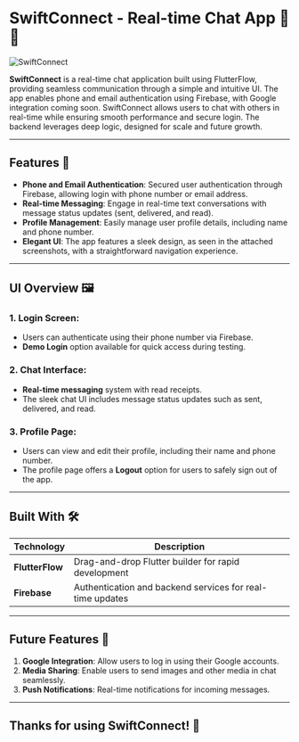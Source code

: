 
# SwiftConnect - Real-time Chat App 📱💬

![SwiftConnect](https://github.com/user-attachments/assets/7efaa60d-618e-43dc-9808-470f81755832)


**SwiftConnect** is a real-time chat application built using FlutterFlow, providing seamless communication through a simple and intuitive UI. The app enables phone and email authentication using Firebase, with Google integration coming soon. SwiftConnect allows users to chat with others in real-time while ensuring smooth performance and secure login. The backend leverages deep logic, designed for scale and future growth.

---

## Features 🎯

- **Phone and Email Authentication**: Secured user authentication through Firebase, allowing login with phone number or email address.
- **Real-time Messaging**: Engage in real-time text conversations with message status updates (sent, delivered, and read).
- **Profile Management**: Easily manage user profile details, including name and phone number.
- **Elegant UI**: The app features a sleek design, as seen in the attached screenshots, with a straightforward navigation experience.

---

## UI Overview 🖼️

### 1. Login Screen:
- Users can authenticate using their phone number via Firebase.
- **Demo Login** option available for quick access during testing.
  
### 2. Chat Interface:
- **Real-time messaging** system with read receipts.
- The sleek chat UI includes message status updates such as sent, delivered, and read.

### 3. Profile Page:
- Users can view and edit their profile, including their name and phone number.
- The profile page offers a **Logout** option for users to safely sign out of the app.

---

## Built With 🛠️

| Technology | Description |
|------------|-------------|
| **FlutterFlow** | Drag-and-drop Flutter builder for rapid development |
| **Firebase** | Authentication and backend services for real-time updates |

---

## Future Features 🌟

1. **Google Integration**: Allow users to log in using their Google accounts.
2. **Media Sharing**: Enable users to send images and other media in chat seamlessly.
3. **Push Notifications**: Real-time notifications for incoming messages.

---

## Thanks for using SwiftConnect! 🎉
